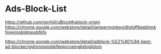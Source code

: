 # Ads-Block-List

https://github.com/gorhill/uBlock#ublock-origin
https://chrome.google.com/webstore/detail/tampermonkey/dhdgffkkebhmkfjojejmpbldmpobfkfo

https://chrome.google.com/webstore/detail/adblock-%E2%80%94-best-ad-blocker/gighmmpiobklfepjocnamgkkbiglidom
